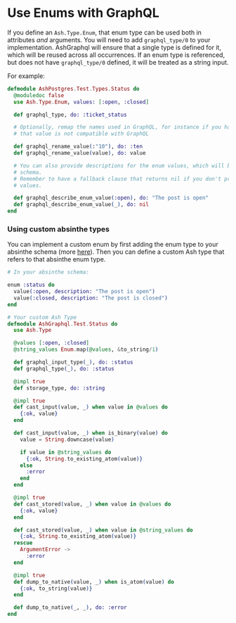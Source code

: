 # Use Enums with GraphQL

If you define an `Ash.Type.Enum`, that enum type can be used both in attributes _and_ arguments. You will need to add `graphql_type/0` to your implementation. AshGraphql will ensure that a single type is defined for it, which will be reused across all occurrences. If an enum
type is referenced, but does not have `graphql_type/0` defined, it will
be treated as a string input.

For example:

```elixir
defmodule AshPostgres.Test.Types.Status do
  @moduledoc false
  use Ash.Type.Enum, values: [:open, :closed]

  def graphql_type, do: :ticket_status

  # Optionally, remap the names used in GraphQL, for instance if you have a value like `:"10"`
  # that value is not compatible with GraphQL

  def graphql_rename_value(:"10"), do: :ten
  def graphql_rename_value(value), do: value

  # You can also provide descriptions for the enum values, which will be exposed in the GraphQL
  # schema.
  # Remember to have a fallback clause that returns nil if you don't provide descriptions for all
  # values.

  def graphql_describe_enum_value(:open), do: "The post is open"
  def graphql_describe_enum_value(_), do: nil
end

```

### Using custom absinthe types

You can implement a custom enum by first adding the enum type to your absinthe schema (more [here](https://hexdocs.pm/absinthe/Absinthe.Type.Enum.html)). Then you can define a custom Ash type that refers to that absinthe enum type.

```elixir
# In your absinthe schema:

enum :status do
  value(:open, description: "The post is open")
  value(:closed, description: "The post is closed")
end
```

```elixir
# Your custom Ash Type
defmodule AshGraphql.Test.Status do
  use Ash.Type

  @values [:open, :closed]
  @string_values Enum.map(@values, &to_string/1)

  def graphql_input_type(_), do: :status
  def graphql_type(_), do: :status

  @impl true
  def storage_type, do: :string

  @impl true
  def cast_input(value, _) when value in @values do
    {:ok, value}
  end

  def cast_input(value, _) when is_binary(value) do
    value = String.downcase(value)

    if value in @string_values do
      {:ok, String.to_existing_atom(value)}
    else
      :error
    end
  end

  @impl true
  def cast_stored(value, _) when value in @values do
    {:ok, value}
  end

  def cast_stored(value, _) when value in @string_values do
    {:ok, String.to_existing_atom(value)}
  rescue
    ArgumentError ->
      :error
  end

  @impl true
  def dump_to_native(value, _) when is_atom(value) do
    {:ok, to_string(value)}
  end

  def dump_to_native(_, _), do: :error
end
```
